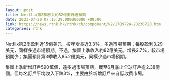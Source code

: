 ```yaml
---
layout: post
title: Netflix第2季收入約82億美元遜預期
date: 2023-07-20 07:15:29.000000000 +08:00
link: https://news.rthk.hk/rthk/ch/component/k2/1709724-20230720.htm
categories: rthk
---
```


Netflix第2季盈利近15億美元，按年增長近3.3%，多過市場預期；每股盈利3.29美元，同樣多過市場預期。不過，集團上季收入約82億美元，增長2.7%，較市場預期少；集團預計第3季收入85.2億美元，同樣少過市場預期。

集團上季新增訂戶590萬個，遠多過市場預期。截至6月底止全球訂戶逾2.38億個，但每名訂戶平均收入下跌3%，主要由於新增訂戶來自低收費市場。
